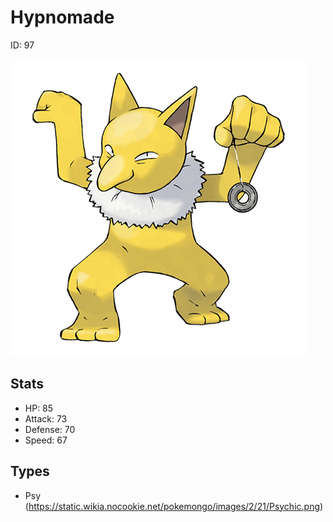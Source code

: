 # Hypnomade


ID: 97

![](https://raw.githubusercontent.com/PokeAPI/sprites/master/sprites/pokemon/other/official-artwork/97.png "Hypnomade")

## Stats


 - HP: 85
 - Attack: 73
 - Defense: 70
 - Speed: 67

## Types


 - Psy (https://static.wikia.nocookie.net/pokemongo/images/2/21/Psychic.png)

